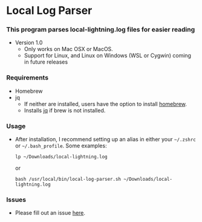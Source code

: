 # Local Log Parser

### This program parses local-lightning.log files for easier reading

- Version 1.0
    - Only works on Mac OSX or MacOS.
    - Support for Linux, and Linux on Windows (WSL or Cygwin) coming in future releases

### Requirements

- Homebrew
- jq
    - If neither are installed, users have the option to install [homebrew](https://brew.sh/).
    - Installs [jq](https://stedolan.github.io/jq/) if brew is not installed.

### Usage
- After installation, I recommend setting up an alias in either your `~/.zshrc` or `~/.bash_profile`. 
	Some examples:  
	```
	lp ~/Downloads/local-lightning.log
	```
	or 
	```
	bash /usr/local/bin/local-log-parser.sh ~/Downloads/local-lightning.log
	```

### Issues
- Please fill out an issue [here](https://github.com/dasbuilder/local-log-parser/issues). 